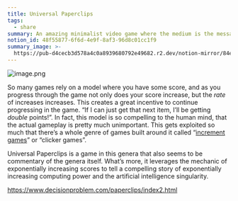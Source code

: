 ```yaml
---
title: Universal Paperclips
tags:
  - share
summary: An amazing minimalist video game where the medium is the message
notion_id: 48f55877-6f6d-4e9f-8af3-96d8c01cc1f9
summary_image: >-
  https://pub-d4cecb3d578a4c0a8939680792e49682.r2.dev/notion-mirror/84ebb48c-616a-4f51-ae9a-991a4e0a7e9b/34f4c9bf-d72f-41ff-92cb-9dd9a94b85e7/image.png
---
```

![image.png](https://pub-d4cecb3d578a4c0a8939680792e49682.r2.dev/notion-mirror/84ebb48c-616a-4f51-ae9a-991a4e0a7e9b/34f4c9bf-d72f-41ff-92cb-9dd9a94b85e7/image.png)

So many games rely on a model where you have some score, and as you progress through the game not only does your score increase, but the _rate_ of increases increases. This creates a great incentive to continue progressing in the game. “If I can just get that next item, I’ll be getting _double_ points!”. In fact, this model is so compelling to the human mind, that the actual gameplay is pretty much unimportant. This gets exploited so much that there’s a whole genre of games built around it called “[increment games](https://en.wikipedia.org/wiki/Incremental_game)” or “clicker games”.

Universal Paperclips is a game in this genera that also seems to be commentary of the genera itself. What’s more, it leverages the mechanic of exponentially increasing scores to tell a compelling story of exponentially increasing computing power and the artificial intelligence singularity.

<https://www.decisionproblem.com/paperclips/index2.html>
